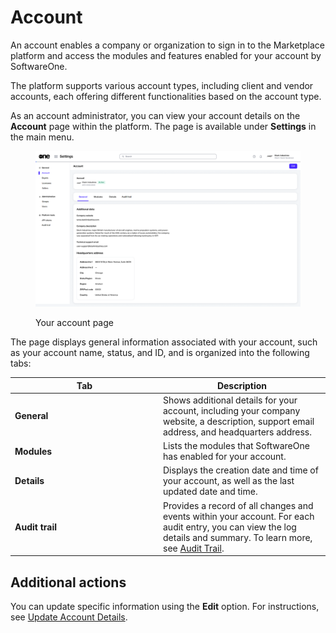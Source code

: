 # Account

An account enables a company or organization to sign in to the Marketplace platform and access the modules and features enabled for your account by SoftwareOne.

The platform supports various account types, including client and vendor accounts, each offering different functionalities based on the account type.

As an account administrator, you can view your account details on the **Account** page within the platform. The page is available under **Settings** in the main menu.

<figure><img src="../../../.gitbook/assets/settings_account_page.png" alt=""><figcaption><p>Your account page</p></figcaption></figure>

The page displays general information associated with your account, such as your account name, status, and ID, and is organized into the following tabs:

<table><thead><tr><th width="223">Tab</th><th>Description</th></tr></thead><tbody><tr><td><strong>General</strong></td><td>Shows additional details for your account, including your company website, a description, support email address, and headquarters address.</td></tr><tr><td><strong>Modules</strong> </td><td>Lists the modules that SoftwareOne has enabled for your account.</td></tr><tr><td><strong>Details</strong></td><td>Displays the creation date and time of your account, as well as the last updated date and time.</td></tr><tr><td><strong>Audit trail</strong></td><td>Provides a record of all changes and events within your account. For each audit entry, you can view the log details and summary. To learn more, see <a href="../audit-trail.md">Audit Trail</a>.</td></tr></tbody></table>

## Additional actions

You can update specific information using the **Edit** option. For instructions, see [Update Account Details](update-account-information.md).
